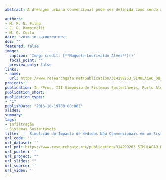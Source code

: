 ```yaml
---
abstract: A drenagem urbana convencional pode ser definida como sendo a rápida retirada da água que escoa superficialmente através de um sistema constituído, geralmente, por sarjetas, bocas coletoras, tubos de ligação, poços de visita, caixas de passagem e galerias. Esse volume de água coletado pelo sistema de drenagem é despejado distante dos centros urbanos, concentrando o escoamento em um ponto a jusante (MOURA, 2005). A impermeabilização cada vez maior do solo devido ao processo de urbanização, acaba afetando a drenagem de uma região, pois o ciclo hidrológico natural acaba sendo alterado, diminuindo a infiltração da água no solo e proporcionando assim situações não previstas no dimensionamento da rede de drenagem (MONTES, 2008). Dessa forma, para tentar amenizar esse problema se inicia um novo conceito de projetos de drenagem urbana, o qual tenta reproduzir o ciclo hidrológico natural de uma região, permitindo amortecer as vazões de cheias e se ter maior infiltração de água no solo. Esse tipo de drenagem se dá por meio de medidas de drenagem não convencionais, podendo ser estruturais ou não estruturais. Este trabalho avaliou os efeitos de medidas não convencionais nas vazões de projeto do sistema de drenagem do condomínio residencial Alto da Boa Vista, localizado no Distrito Federal. Dentre as medidas avaliadas estão o emprego de taxa limite para impermeabilização da área dos lotes, o uso de blocos de concreto para pavimentação das ruas das quadras e o emprego de caixas de recarga em cada unidade residencial. As medidas avaliadas fazem parte das regras de uso e ocupação do solo no condomínio e foram consideradas no desenvolvimento do projeto de drenagem do loteamento. Com base nas medidas listadas foram criados diferentes cenários que permitiram avaliar isoladamente e de forma combinada a influência de cada uma dessas medidas nos hidrogramas de projeto na saída do sistema de drenagem modelado. As simulações foram realizadas com o emprego do modelo SWMM - Storm Water Management Model desenvolvido pela agência ambiental norte americana. Estudos anteriores desenvolvidos no condomínio foram utilizados para calibrar parâmetros do modelo adotado. Os resultados obtidos indicaram reduções de até 40% no pico da vazão de projeto no exutório da bacia modelada para cenários mais favoráveis, com maior contribuição da taxa de ocupação dos lotes no percentual de redução da vazão de pico. 
 
authors:
- M. P. N. Filho
- C. G. Rampinelli 
- M. G. Costa 
date: "2016-10-19T00:00:00Z"
doi: ""
featured: false
image:
  caption: 'Image credit: [**Maquete-Lourivaldo Alves**]()'
  focal_point: ""
  preview_only: false
links:
- name: 
  url: https://www.researchgate.net/publication/314299263_SIMULACAO_DO_IMPACTO_DE_MEDIDAS_NAO_CONVENCIONAIS_EM_UM_SISTEMA_DE_DRENAGEM_URBANA_ESTUDO_DE_CASO_DO_CONDOMINIO_ALTO_DA_BOA_VISTA_-SOBRADINHO-DF
projects:
publication: In *Proc. III Simpósio de Sistemas Sustentáveis, Porto Alegre/RS.*
publication_short: 
publication_types:
- "1"
publishDate: "2016-10-19T00:00:00Z"
slides: 
summary:  
tags:
- Infiltração
- Sistemas Sustentáveis
title:  '  Simulação do Impacto de Medidas Não Convencionais em um Sistema de Drenagem Urbana: Estudo de Caso do Condomínio Alto da Boa Vista.'
url_code: ''
url_dataset: ''
url_pdf: https://www.researchgate.net/publication/314299263_SIMULACAO_DO_IMPACTO_DE_MEDIDAS_NAO_CONVENCIONAIS_EM_UM_SISTEMA_DE_DRENAGEM_URBANA_ESTUDO_DE_CASO_DO_CONDOMINIO_ALTO_DA_BOA_VISTA_-SOBRADINHO-DF
url_poster: ''
url_project: ""
url_slides: ""
url_source: ''
url_video: ''
---
```




